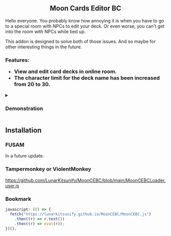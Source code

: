 <h2 align="center">
  Moon Cards Editor BC
</h2>

Hello everyone. 
You probably know how annoying it is when you have to go to a special room with NPCs to edit your deck. Or even worse, you can't get into the room with NPCs while tied up. 

This addon is designed to solve both of those issues. And so maybe for other interesting things in the future.

<h3>
  Features:

- View and edit card decks in online room.
- The character limit for the deck name has been increased from 20 to 30.
</h3>

<details>
  <summary><h3>Demonstration</h3></summary>
  
 ![openAddonWindow4](https://github.com/user-attachments/assets/2a12b656-c85c-40ac-8be3-68ac4b8043a8)
  
</details>

<h2>Installation</h2>

### FUSAM

In a future update.

### Tampermonkey or ViolentMonkey

https://github.com/LunarKitsunify/MoonCEBC/blob/main/MoonCEBCLoader.user.js

### Bookmark

```javascript
javascript: (() => {
  fetch("https://lunarkitsunify.github.io/MoonCEBC/MoonCEBC.js")
    .then((r) => r.text())
    .then((r) => eval(r));
})();
```
